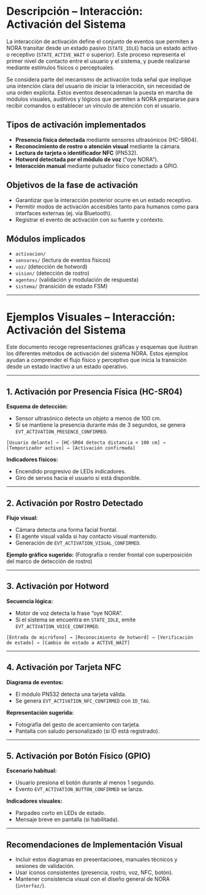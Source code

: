 # Descripción – Interacción: Activación del Sistema

La interacción de activación define el conjunto de eventos que permiten a NORA transitar desde un estado pasivo (`STATE_IDLE`) hacia un estado activo o receptivo (`STATE_ACTIVE_WAIT` o superior). Este proceso representa el primer nivel de contacto entre el usuario y el sistema, y puede realizarse mediante estímulos físicos o perceptuales.

Se considera parte del mecanismo de activación toda señal que implique una intención clara del usuario de iniciar la interacción, sin necesidad de una orden explícita. Estos eventos desencadenan la puesta en marcha de módulos visuales, auditivos y lógicos que permiten a NORA prepararse para recibir comandos o establecer un vínculo de atención con el usuario.

## Tipos de activación implementados

* **Presencia física detectada** mediante sensores ultrasónicos (HC-SR04).
* **Reconocimiento de rostro o atención visual** mediante la cámara.
* **Lectura de tarjeta o identificador NFC** (PN532).
* **Hotword detectada por el módulo de voz** (“oye NORA”).
* **Interacción manual** mediante pulsador físico conectado a GPIO.

## Objetivos de la fase de activación

* Garantizar que la interacción posterior ocurre en un estado receptivo.
* Permitir modos de activación accesibles tanto para humanos como para interfaces externas (ej. vía Bluetooth).
* Registrar el evento de activación con su fuente y contexto.

## Módulos implicados

* `activacion/`
* `sensores/` (lectura de eventos físicos)
* `voz/` (detección de hotword)
* `vision/` (detección de rostro)
* `agentes/` (validación y modulación de respuesta)
* `sistema/` (transición de estado FSM)

---

# Ejemplos Visuales – Interacción: Activación del Sistema

Este documento recoge representaciones gráficas y esquemas que ilustran los diferentes métodos de activación del sistema NORA. Estos ejemplos ayudan a comprender el flujo físico y perceptivo que inicia la transición desde un estado inactivo a un estado operativo.

---

## 1. Activación por Presencia Física (HC-SR04)

**Esquema de detección:**

* Sensor ultrasónico detecta un objeto a menos de 100 cm.
* Si se mantiene la presencia durante más de 3 segundos, se genera `EVT_ACTIVATION_PRESENCE_CONFIRMED`.

```plaintext
[Usuario delante] → [HC-SR04 detecta distancia < 100 cm] → [Temporizador activo] → [Activación confirmada]
```

**Indicadores físicos:**

* Encendido progresivo de LEDs indicadores.
* Giro de servos hacia el usuario si está disponible.

---

## 2. Activación por Rostro Detectado

**Flujo visual:**

* Cámara detecta una forma facial frontal.
* El agente visual valida si hay contacto visual mantenido.
* Generación de `EVT_ACTIVATION_VISUAL_CONFIRMED`.

**Ejemplo gráfico sugerido:**
(Fotografía o render frontal con superposición del marco de detección de rostro)

---

## 3. Activación por Hotword

**Secuencia lógica:**

* Motor de voz detecta la frase “oye NORA”.
* Si el sistema se encuentra en `STATE_IDLE`, emite `EVT_ACTIVATION_VOICE_CONFIRMED`.

```plaintext
[Entrada de micrófono] → [Reconocimiento de hotword] → [Verificación de estado] → [Cambio de estado a ACTIVE_WAIT]
```

---

## 4. Activación por Tarjeta NFC

**Diagrama de eventos:**

* El módulo PN532 detecta una tarjeta válida.
* Se genera `EVT_ACTIVATION_NFC_CONFIRMED` con `ID_TAG`.

**Representación sugerida:**

* Fotografía del gesto de acercamiento con tarjeta.
* Pantalla con saludo personalizado (si ID está registrado).

---

## 5. Activación por Botón Físico (GPIO)

**Escenario habitual:**

* Usuario presiona el botón durante al menos 1 segundo.
* Evento `EVT_ACTIVATION_BUTTON_CONFIRMED` se lanza.

**Indicadores visuales:**

* Parpadeo corto en LEDs de estado.
* Mensaje breve en pantalla (si habilitada).

---

## Recomendaciones de Implementación Visual

* Incluir estos diagramas en presentaciones, manuales técnicos y sesiones de validación.
* Usar íconos consistentes (presencia, rostro, voz, NFC, botón).
* Mantener consistencia visual con el diseño general de NORA (`interfaz/`).
